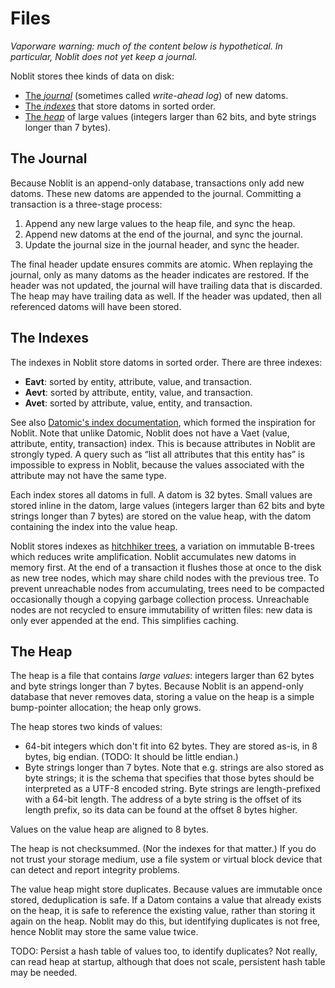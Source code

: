# Files

*Vaporware warning: much of the content below is hypothetical. In particular,
Noblit does not yet keep a journal.*

Noblit stores thee kinds of data on disk:

 * [The *journal*](#the-journal) (sometimes called *write-ahead log*) of new datoms.
 * [The *indexes*](#the-indexes) that store datoms in sorted order.
 * [The *heap*](#the-heap) of large values (integers larger than 62 bits, and
   byte strings longer than 7 bytes).

## The Journal

Because Noblit is an append-only database, transactions only add new datoms.
These new datoms are appended to the journal. Committing a transaction is a
three-stage process:

 1. Append any new large values to the heap file, and sync the heap.
 2. Append new datoms at the end of the journal, and sync the journal.
 3. Update the journal size in the journal header, and sync the header.

The final header update ensures commits are atomic. When replaying the journal,
only as many datoms as the header indicates are restored. If the header was not
updated, the journal will have trailing data that is discarded. The heap may
have trailing data as well. If the header was updated, then all referenced
datoms will have been stored.

## The Indexes

The indexes in Noblit store datoms in sorted order. There are three indexes:

 * **Eavt**: sorted by entity, attribute, value, and transaction.
 * **Aevt**: sorted by attribute, entity, value, and transaction.
 * **Avet**: sorted by attribute, value, entity, and transaction.

See also [Datomic's index documentation][datomic-indexes], which formed the
inspiration for Noblit. Note that unlike Datomic, Noblit does not have a Vaet
(value, attribute, entity, transaction) index. This is because attributes in
Noblit are strongly typed. A query such as “list all attributes that this entity
has” is impossible to express in Noblit, because the values associated with the
attribute may not have the same type.

Each index stores all datoms in full. A datom is 32 bytes. Small values are
stored inline in the datom, large values (integers larger than 62 bits and byte
strings longer than 7 bytes) are stored on the value heap, with the datom
containing the index into the value heap.

[datomic-indexes]: https://docs.datomic.com/cloud/query/raw-index-access.html

Noblit stores indexes as [hitchhiker trees][htree], a variation on immutable
B-trees which reduces write amplification. Noblit accumulates new datoms in
memory first. At the end of a transaction it flushes those at once to the disk
as new tree nodes, which may share child nodes with the previous tree. To
prevent unreachable nodes from accumulating, trees need to be compacted
occasionally though a copying garbage collection process. Unreachable nodes
are not recycled to ensure immutability of written files: new data is only ever
appended at the end. This simplifies caching.

[htree]: htree.md

## The Heap

The heap is a file that contains *large values*: integers larger than 62 bytes
and byte strings longer than 7 bytes. Because Noblit is an append-only database
that never removes data, storing a value on the heap is a simple bump-pointer
allocation; the heap only grows.

The heap stores two kinds of values:

 * 64-bit integers which don't fit into 62 bytes. They are stored as-is, in 8
   bytes, big endian. (TODO: It should be little endian.)
 * Byte strings longer than 7 bytes. Note that e.g. strings are also stored as
   byte strings; it is the schema that specifies that those bytes should be
   interpreted as a <abbr>UTF-8</abbr> encoded string. Byte strings are
   length-prefixed with a 64-bit length. The address of a byte string is the
   offset of its length prefix, so its data can be found at the offset 8 bytes
   higher.

Values on the value heap are aligned to 8 bytes.

The heap is not checksummed. (Nor the indexes for that matter.) If you do not
trust your storage medium, use a file system or virtual block device that can
detect and report integrity problems.

The value heap might store duplicates. Because values are immutable once stored,
deduplication is safe. If a Datom contains a value that already exists on the
heap, it is safe to reference the existing value, rather than storing it again
on the heap. Noblit may do this, but identifying duplicates is not free, hence
Noblit may store the same value twice.

TODO: Persist a hash table of values too, to identify duplicates? Not really,
can read heap at startup, although that does not scale, persistent hash table
may be needed.

